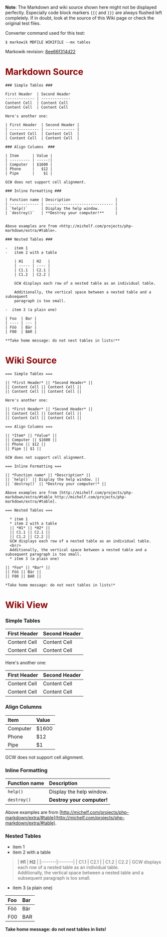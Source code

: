 **Note**: The Markdown and wiki source shown here might not be displayed
perfectly. Especially code block markers `{{{` and `}}}` are always flushed
left completely. If in doubt, look at the source of this Wiki page or check the
original test files.

Converter command used for this test:

```
$ markowik MDFILE WIKIFILE --mx tables
```

Markowik revision: [8ee66f314d22](http://code.google.com/p/markowik/source/browse/?r=8ee66f314d22)

# <font color='darkred'>Markdown Source</font> #

```
### Simple Tables ###

First Header  | Second Header
------------- | -------------
Content Cell  | Content Cell
Content Cell  | Content Cell

Here's another one:

| First Header  | Second Header |
| ------------- | ------------- |
| Content Cell  | Content Cell  |
| Content Cell  | Content Cell  |

### Align Columns  ###

| Item      | Value |
| --------- | -----:|
| Computer  | $1600 |
| Phone     |   $12 |
| Pipe      |    $1 |

GCW does not support cell alignment.

### Inline Formatting ###

| Function name | Description                    |
| ------------- | ------------------------------ |
| `help()`      | Display the help window.       |
| `destroy()`   | **Destroy your computer!**     |


Above examples are from <http://michelf.com/projects/php-markdown/extra/#table>.

### Nested Tables ###

-   item 1
-   item 2 with a table

    | H1    | H2   |
    | ----- | ---- |
    | C1.1  | C2.1 |
    | C1.2  | C2.2 |

    GCW displays each row of a nested table as an individual table.

    Additionally, the vertical space between a nested table and a subsequent
    paragraph is too small.

-  item 3 (a plain one)

| Foo  | Bar |
| ---- | --- |
| Föö  | Bär |
| F00  | BAR |

**Take home message: do not nest tables in lists!**
```

# <font color='darkred'>Wiki Source</font> #

```
=== Simple Tables ===

|| *First Header* || *Second Header* ||
|| Content Cell || Content Cell ||
|| Content Cell || Content Cell ||

Here's another one:

|| *First Header* || *Second Header* ||
|| Content Cell || Content Cell ||
|| Content Cell || Content Cell ||

=== Align Columns ===

|| *Item* || *Value* ||
|| Computer || $1600 ||
|| Phone || $12 ||
|| Pipe || $1 ||

GCW does not support cell alignment.

=== Inline Formatting ===

|| *Function name* || *Description* ||
|| `help()` || Display the help window. ||
|| `destroy()` || *Destroy your computer!* ||

Above examples are from [http://michelf.com/projects/php-markdown/extra/#table http://michelf.com/projects/php-markdown/extra/#table].

=== Nested Tables ===

  * item 1
  * item 2 with a table
  || *H1* || *H2* ||
  || C1.1 || C2.1 ||
  || C1.2 || C2.2 ||
  GCW displays each row of a nested table as an individual table.
  <br/>
  Additionally, the vertical space between a nested table and a subsequent paragraph is too small.
  * item 3 (a plain one)

|| *Foo* || *Bar* ||
|| Föö || Bär ||
|| F00 || BAR ||

*Take home message: do not nest tables in lists!*
```

# <font color='darkred'>Wiki View</font> #

### Simple Tables ###

| **First Header** | **Second Header** |
|:-----------------|:------------------|
| Content Cell | Content Cell |
| Content Cell | Content Cell |

Here's another one:

| **First Header** | **Second Header** |
|:-----------------|:------------------|
| Content Cell | Content Cell |
| Content Cell | Content Cell |

### Align Columns ###

| **Item** | **Value** |
|:---------|:----------|
| Computer | $1600 |
| Phone | $12 |
| Pipe | $1 |

GCW does not support cell alignment.

### Inline Formatting ###

| **Function name** | **Description** |
|:------------------|:----------------|
| `help()` | Display the help window. |
| `destroy()` | **Destroy your computer!** |

Above examples are from [http://michelf.com/projects/php-markdown/extra/#table](http://michelf.com/projects/php-markdown/extra/#table).

### Nested Tables ###

  * item 1
  * item 2 with a table
> | **H1** | **H2** |
|:-------|:-------|
> | C1.1 | C2.1 |
> | C1.2 | C2.2 |
> GCW displays each row of a nested table as an individual table.
> <br />
> Additionally, the vertical space between a nested table and a subsequent paragraph is too small.
  * item 3 (a plain one)

| **Foo** | **Bar** |
|:--------|:--------|
| Föö | Bär |
| F00 | BAR |

**Take home message: do not nest tables in lists!**